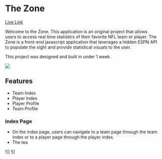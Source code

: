 # The Zone 
[Live Link](https://wildlouth93.github.io/zone/)

Welcome to the Zone. This application is an original project that allows users to access real time statistics of their favorite NFL team or player. The Zone is a front-end javascript application that leverages a hidden ESPN API to populate the sight and provide statistical visuals to the user. 

This project was designed and built in under 1 week. 

![](https://user-images.githubusercontent.com/29221213/73215126-132e2300-4119-11ea-96bb-e61f05c59d1e.png)

## Features
* Team Index
* Player Index 
* Player Profile 
* Team Profile

### Index Page
* On the index page, users can navigate to a team page through the team index or to a player page through the player index. 
* The tea

![]
![]

